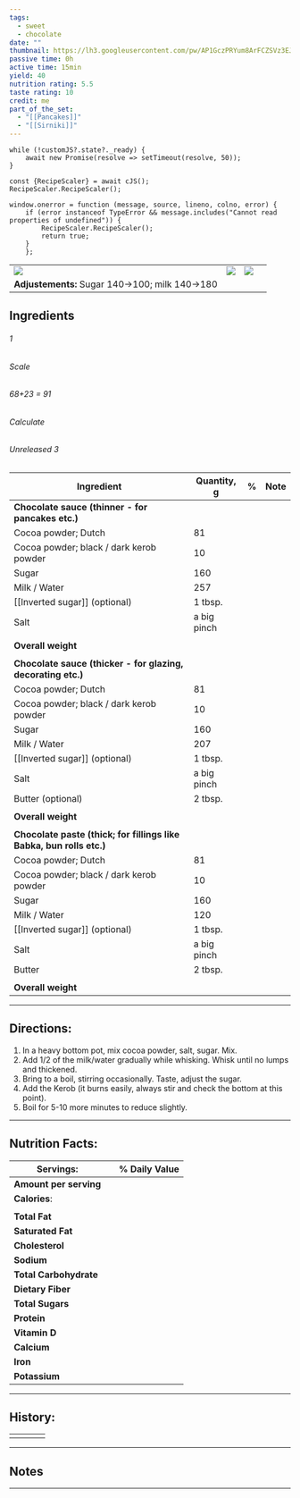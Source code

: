 ```yaml
---
tags:
  - sweet
  - chocolate
date: ""
thumbnail: https://lh3.googleusercontent.com/pw/AP1GczPRYum8ArFCZSVz3EJWFB2Xt8OwitGB3bSSwK2QPu7GPsux2X0Twq-j22p1V8hlwhenaP88wr0Pqa7XXs96VsXzxh7dIlv0adEnt0EoPynvagfvQ3g_LthzJtP0i8ZroDh0tOplLuR_E0jKAQiD1_75=w659-h879-s-no-gm?authuser=0
passive time: 0h
active time: 15min
yield: 40
nutrition rating: 5.5
taste rating: 10
credit: me
part_of_the_set:
  - "[[Pancakes]]"
  - "[[Sirniki]]"
---
```

```dataviewjs
while (!customJS?.state?._ready) { 
	await new Promise(resolve => setTimeout(resolve, 50)); 
} 

const {RecipeScaler} = await cJS();
RecipeScaler.RecipeScaler();

window.onerror = function (message, source, lineno, colno, error) {
	if (error instanceof TypeError && message.includes("Cannot read properties of undefined")) {
		RecipeScaler.RecipeScaler();
		return true;
	}
    };
```

|                                                                                                                                                                                                                                     |                                                                                                                                                                                                                                     |                                                                                                                                                                                                                                     |     |
| ----------------------------------------------------------------------------------------------------------------------------------------------------------------------------------------------------------------------------------- | ----------------------------------------------------------------------------------------------------------------------------------------------------------------------------------------------------------------------------------- | ----------------------------------------------------------------------------------------------------------------------------------------------------------------------------------------------------------------------------------- | --- |
| ![](https://lh3.googleusercontent.com/pw/AP1GczM43Zq4kK9_XLGRmawzf2CxvTU48aUJao0HTAk_gLViMbqv7cdLFEXJTm4GbEfWh1CM9w86f8SCTw1X5p58E5sZVtD9y6MaZ9suDQDVo4JUdMYDhRjQD2lW6lOeHJvube3D7wA1g_C6RxRXvv4CNyAj=w635-h879-s-no-gm?authuser=0) | ![](https://lh3.googleusercontent.com/pw/AP1GczPRYum8ArFCZSVz3EJWFB2Xt8OwitGB3bSSwK2QPu7GPsux2X0Twq-j22p1V8hlwhenaP88wr0Pqa7XXs96VsXzxh7dIlv0adEnt0EoPynvagfvQ3g_LthzJtP0i8ZroDh0tOplLuR_E0jKAQiD1_75=w659-h879-s-no-gm?authuser=0) | ![](https://lh3.googleusercontent.com/pw/AP1GczORgOuZB21Q2HqyWOPVua6DdT5CuI0ERX_2-n5IonvYkTgO3vtebzKXlkXoQFXPaQoS16afFtmftiW-TFmRlrO33KO2zV0NOMD-zRGwmS_tKdsXb97tC2xaoWCArDensY4-C6u3tvnhV5r-uHFats9L=w659-h879-s-no-gm?authuser=0) |     |
| **Adjustements:** Sugar 140->100; milk 140->180                                                                                                                                                                                     |                                                                                                                                                                                                                                     |                                                                                                                                                                                                                                     |     |


## Ingredients

###### 1
###### Scale
###### 68+23 = 91
###### Calculate
###### Unreleased 3

| Ingredient                                                           | Quantity, g | %   | Note |
| -------------------------------------------------------------------- | ----------- | --- | ---- |
| **Chocolate sauce (thinner - for pancakes etc.)**                    |             |     |      |
| Cocoa powder; Dutch                                                  | 81          |     |      |
| Cocoa powder; black / dark kerob powder                              | 10          |     |      |
| Sugar                                                                | 160         |     |      |
| Milk / Water                                                         | 257         |     |      |
| [[Inverted sugar]] (optional)                                        | 1 tbsp.     |     |      |
| Salt                                                                 | a big pinch |     |      |
|                                                                      |             |     |      |
| **Overall weight**                                                   |             |     |      |
|                                                                      |             |     |      |
| **Chocolate sauce (thicker - for glazing, decorating etc.)**         |             |     |      |
| Cocoa powder; Dutch                                                  | 81          |     |      |
| Cocoa powder; black / dark kerob powder                              | 10          |     |      |
| Sugar                                                                | 160         |     |      |
| Milk / Water                                                         | 207         |     |      |
| [[Inverted sugar]] (optional)                                        | 1 tbsp.     |     |      |
| Salt                                                                 | a big pinch |     |      |
| Butter (optional)                                                    | 2 tbsp.     |     |      |
|                                                                      |             |     |      |
| **Overall weight**                                                   |             |     |      |
|                                                                      |             |     |      |
| **Chocolate paste (thick; for fillings like Babka, bun rolls etc.)** |             |     |      |
| Cocoa powder; Dutch                                                  | 81          |     |      |
| Cocoa powder; black / dark kerob powder                              | 10          |     |      |
| Sugar                                                                | 160         |     |      |
| Milk / Water                                                         | 120         |     |      |
| [[Inverted sugar]] (optional)                                        | 1 tbsp.     |     |      |
| Salt                                                                 | a big pinch |     |      |
| Butter                                                               | 2 tbsp.     |     |      |
|                                                                      |             |     |      |
| **Overall weight**                                                   |             |     |      |




---
## Directions:

1. In a heavy bottom pot, mix cocoa powder, salt, sugar. Mix.
2. Add 1/2 of the milk/water gradually while whisking. Whisk until no lumps and thickened.
3. Bring to a boil, stirring occasionally.  Taste, adjust the sugar.
4. Add the Kerob (it burns easily, always stir and check the bottom at this point).
5. Boil for 5-10 more minutes to reduce slightly. 

---
## Nutrition Facts:

| **Servings:**          |       | % Daily Value |
| ---------------------- | ----- | ------------- |
| **Amount per serving** |       |               |
| **Calories**:          |       |               |
|                        |       |               |
| **Total Fat**          |       |               |
| **Saturated Fat**      |       |               |
| **Cholesterol**        |       |               |
| **Sodium**             |       |               |
| **Total Carbohydrate** |       |               |
| **Dietary Fiber**      |       |               |
| **Total Sugars**       |       |               |
| **Protein**            |       |               |
| **Vitamin D**          |       |               |
| **Calcium**            |       |               |
| **Iron**               |       |               |
| **Potassium**          |       |               |

---
## History:

|     |                   |                   |                   |
| --- | ----------------- | ----------------- | ----------------- |
|     |                   |                   |                   |


---
## Notes


>

---



